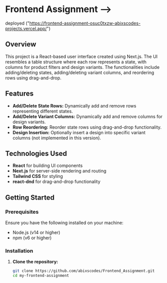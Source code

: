# Frontend Assignment -->
deployed ("https://frontend-assignment-osuc0txzw-abixscodes-projects.vercel.app/")
## Overview
This project is a React-based user interface created using Next.js. The UI resembles a table structure where each row represents a state, with columns for product filters and design variants. The functionalities include adding/deleting states, adding/deleting variant columns, and reordering rows using drag-and-drop.

## Features
- **Add/Delete State Rows:** Dynamically add and remove rows representing different states.
- **Add/Delete Variant Columns:** Dynamically add and remove columns for design variants.
- **Row Reordering:** Reorder state rows using drag-and-drop functionality.
- **Design Insertion:** Optionally insert a design into specific variant columns (not implemented in this version).

## Technologies Used
- **React** for building UI components
- **Next.js** for server-side rendering and routing
- **Tailwind CSS** for styling
- **react-dnd** for drag-and-drop functionality

## Getting Started
### Prerequisites
Ensure you have the following installed on your machine:
- Node.js (v14 or higher)
- npm (v6 or higher)

### Installation
1. **Clone the repository:**
   ```bash
   git clone https://github.com/abixscodes/Frontend_Assignment.git
   cd my-frontend-assignment
 

 
